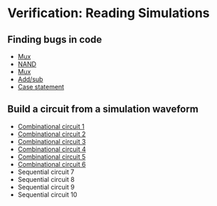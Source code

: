 # Verification: Reading Simulations
## Finding bugs in code
* [Mux](./Finding%20bugs%20in%20code/159/159.md)
* [NAND](./Finding%20bugs%20in%20code/160/160.md)
* [Mux](./Finding%20bugs%20in%20code/161/161.md)
* [Add/sub](./Finding%20bugs%20in%20code/162/162.md)
* [Case statement](./Finding%20bugs%20in%20code/163/163.md)

## Build a circuit from a simulation waveform
* [Combinational circuit 1](./Build%20a%20circuit%20from%20a%20simulation%20waveform/164/164.md)
* [Combinational circuit 2](./Build%20a%20circuit%20from%20a%20simulation%20waveform/165/165.md)
* [Combinational circuit 3](./Build%20a%20circuit%20from%20a%20simulation%20waveform/166/166.md)
* [Combinational circuit 4](./Build%20a%20circuit%20from%20a%20simulation%20waveform/167/167.md)
* [Combinational circuit 5](./Build%20a%20circuit%20from%20a%20simulation%20waveform/168/168.md)
* [Combinational circuit 6](./Build%20a%20circuit%20from%20a%20simulation%20waveform/169/169.md)
* Sequential circuit 7
* Sequential circuit 8
* Sequential circuit 9
* Sequential circuit 10